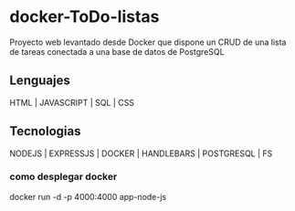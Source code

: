 # docker-ToDo-listas
Proyecto web levantado desde Docker que dispone un CRUD de una lista de tareas conectada a una base de datos de PostgreSQL 
## Lenguajes
HTML | JAVASCRIPT | SQL | CSS
## Tecnologias 
NODEJS | EXPRESSJS | DOCKER | HANDLEBARS | POSTGRESQL | FS
### como desplegar docker
docker run -d -p 4000:4000 app-node-js 
